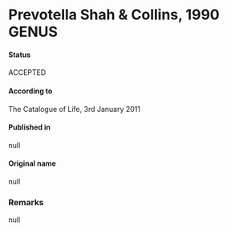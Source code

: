 # Prevotella Shah & Collins, 1990 GENUS

#### Status
ACCEPTED

#### According to
The Catalogue of Life, 3rd January 2011

#### Published in
null

#### Original name
null

### Remarks
null